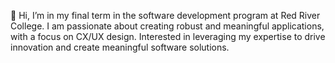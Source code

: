 👋 Hi, I’m in my final term in the software development program at Red River College. I am passionate about creating robust and meaningful applications, with a focus on CX/UX design.
Interested in leveraging my expertise to drive innovation and create meaningful software solutions.

<!---
edwardhwseo/edwardhwseo is a ✨ special ✨ repository because its `README.md` (this file) appears on your GitHub profile.
You can click the Preview link to take a look at your changes.
--->
